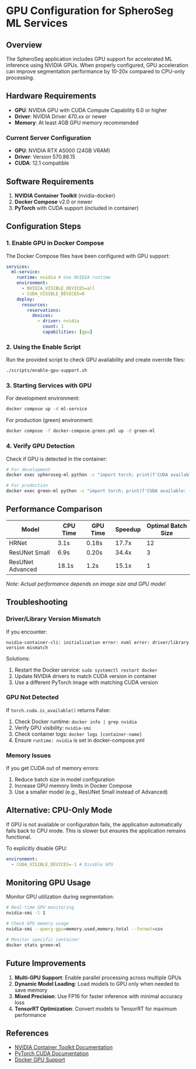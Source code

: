 # GPU Configuration for SpheroSeg ML Services

## Overview

The SpheroSeg application includes GPU support for accelerated ML inference using NVIDIA GPUs. When properly configured, GPU acceleration can improve segmentation performance by 10-20x compared to CPU-only processing.

## Hardware Requirements

- **GPU**: NVIDIA GPU with CUDA Compute Capability 6.0 or higher
- **Driver**: NVIDIA Driver 470.xx or newer
- **Memory**: At least 4GB GPU memory recommended

### Current Server Configuration

- **GPU**: NVIDIA RTX A5000 (24GB VRAM)
- **Driver**: Version 570.86.15
- **CUDA**: 12.1 compatible

## Software Requirements

1. **NVIDIA Container Toolkit** (nvidia-docker)
2. **Docker Compose** v2.0 or newer
3. **PyTorch** with CUDA support (included in container)

## Configuration Steps

### 1. Enable GPU in Docker Compose

The Docker Compose files have been configured with GPU support:

```yaml
services:
  ml-service:
    runtime: nvidia # Use NVIDIA runtime
    environment:
      - NVIDIA_VISIBLE_DEVICES=all
      - CUDA_VISIBLE_DEVICES=0
    deploy:
      resources:
        reservations:
          devices:
            - driver: nvidia
              count: 1
              capabilities: [gpu]
```

### 2. Using the Enable Script

Run the provided script to check GPU availability and create override files:

```bash
./scripts/enable-gpu-support.sh
```

### 3. Starting Services with GPU

For development environment:

```bash
docker compose up -d ml-service
```

For production (green) environment:

```bash
docker compose -f docker-compose.green.yml up -d green-ml
```

### 4. Verify GPU Detection

Check if GPU is detected in the container:

```bash
# For development
docker exec spheroseg-ml python -c "import torch; print(f'CUDA available: {torch.cuda.is_available()}')"

# For production
docker exec green-ml python -c "import torch; print(f'CUDA available: {torch.cuda.is_available()}')"
```

## Performance Comparison

| Model            | CPU Time | GPU Time | Speedup | Optimal Batch Size |
| ---------------- | -------- | -------- | ------- | ------------------ |
| HRNet            | 3.1s     | 0.18s    | 17.7x   | 12                 |
| ResUNet Small    | 6.9s     | 0.20s    | 34.4x   | 3                  |
| ResUNet Advanced | 18.1s    | 1.2s     | 15.1x   | 1                  |

_Note: Actual performance depends on image size and GPU model_

## Troubleshooting

### Driver/Library Version Mismatch

If you encounter:

```
nvidia-container-cli: initialization error: nvml error: driver/library version mismatch
```

Solutions:

1. Restart the Docker service: `sudo systemctl restart docker`
2. Update NVIDIA drivers to match CUDA version in container
3. Use a different PyTorch image with matching CUDA version

### GPU Not Detected

If `torch.cuda.is_available()` returns False:

1. Check Docker runtime: `docker info | grep nvidia`
2. Verify GPU visibility: `nvidia-smi`
3. Check container logs: `docker logs [container-name]`
4. Ensure `runtime: nvidia` is set in docker-compose.yml

### Memory Issues

If you get CUDA out of memory errors:

1. Reduce batch size in model configuration
2. Increase GPU memory limits in Docker Compose
3. Use a smaller model (e.g., ResUNet Small instead of Advanced)

## Alternative: CPU-Only Mode

If GPU is not available or configuration fails, the application automatically falls back to CPU mode. This is slower but ensures the application remains functional.

To explicitly disable GPU:

```yaml
environment:
  - CUDA_VISIBLE_DEVICES=-1 # Disable GPU
```

## Monitoring GPU Usage

Monitor GPU utilization during segmentation:

```bash
# Real-time GPU monitoring
nvidia-smi -l 1

# Check GPU memory usage
nvidia-smi --query-gpu=memory.used,memory.total --format=csv

# Monitor specific container
docker stats green-ml
```

## Future Improvements

1. **Multi-GPU Support**: Enable parallel processing across multiple GPUs
2. **Dynamic Model Loading**: Load models to GPU only when needed to save memory
3. **Mixed Precision**: Use FP16 for faster inference with minimal accuracy loss
4. **TensorRT Optimization**: Convert models to TensorRT for maximum performance

## References

- [NVIDIA Container Toolkit Documentation](https://docs.nvidia.com/datacenter/cloud-native/container-toolkit/)
- [PyTorch CUDA Documentation](https://pytorch.org/docs/stable/cuda.html)
- [Docker GPU Support](https://docs.docker.com/compose/gpu-support/)
